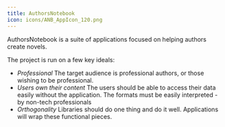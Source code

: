 ```yaml
---
title: AuthorsNotebook
icon: icons/ANB_AppIcon_120.png
---
```


AuthorsNotebook is a suite of applications focused on helping authors create
novels.

The project is run on a few key ideals:

* *Professional* The target audience is professional authors, or those wishing
  to be professional.
* *Users own their content* The users should be able to access their data easily
  without the application. The formats must be easily interpreted - by non-tech
  professionals
* *Orthogonality* Libraries should do one thing and do it well. Applications
  will wrap these functional pieces.